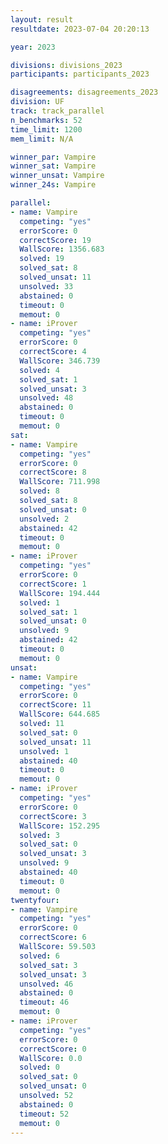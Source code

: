 ```yaml
---
layout: result
resultdate: 2023-07-04 20:20:13

year: 2023

divisions: divisions_2023
participants: participants_2023

disagreements: disagreements_2023
division: UF
track: track_parallel
n_benchmarks: 52
time_limit: 1200
mem_limit: N/A

winner_par: Vampire
winner_sat: Vampire
winner_unsat: Vampire
winner_24s: Vampire

parallel:
- name: Vampire
  competing: "yes"
  errorScore: 0
  correctScore: 19
  WallScore: 1356.683
  solved: 19
  solved_sat: 8
  solved_unsat: 11
  unsolved: 33
  abstained: 0
  timeout: 0
  memout: 0
- name: iProver
  competing: "yes"
  errorScore: 0
  correctScore: 4
  WallScore: 346.739
  solved: 4
  solved_sat: 1
  solved_unsat: 3
  unsolved: 48
  abstained: 0
  timeout: 0
  memout: 0
sat:
- name: Vampire
  competing: "yes"
  errorScore: 0
  correctScore: 8
  WallScore: 711.998
  solved: 8
  solved_sat: 8
  solved_unsat: 0
  unsolved: 2
  abstained: 42
  timeout: 0
  memout: 0
- name: iProver
  competing: "yes"
  errorScore: 0
  correctScore: 1
  WallScore: 194.444
  solved: 1
  solved_sat: 1
  solved_unsat: 0
  unsolved: 9
  abstained: 42
  timeout: 0
  memout: 0
unsat:
- name: Vampire
  competing: "yes"
  errorScore: 0
  correctScore: 11
  WallScore: 644.685
  solved: 11
  solved_sat: 0
  solved_unsat: 11
  unsolved: 1
  abstained: 40
  timeout: 0
  memout: 0
- name: iProver
  competing: "yes"
  errorScore: 0
  correctScore: 3
  WallScore: 152.295
  solved: 3
  solved_sat: 0
  solved_unsat: 3
  unsolved: 9
  abstained: 40
  timeout: 0
  memout: 0
twentyfour:
- name: Vampire
  competing: "yes"
  errorScore: 0
  correctScore: 6
  WallScore: 59.503
  solved: 6
  solved_sat: 3
  solved_unsat: 3
  unsolved: 46
  abstained: 0
  timeout: 46
  memout: 0
- name: iProver
  competing: "yes"
  errorScore: 0
  correctScore: 0
  WallScore: 0.0
  solved: 0
  solved_sat: 0
  solved_unsat: 0
  unsolved: 52
  abstained: 0
  timeout: 52
  memout: 0
---
```

